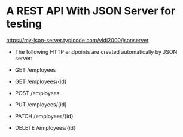 # A REST API With JSON Server for testing

https://my-json-server.typicode.com/vldi2000/jsonserver

* The following HTTP endpoints are created automatically by JSON server:

* GET    /employees
* GET    /employees/{id}
* POST   /employees
* PUT    /employees/{id}
* PATCH  /employees/{id}
* DELETE /employees/{id}
